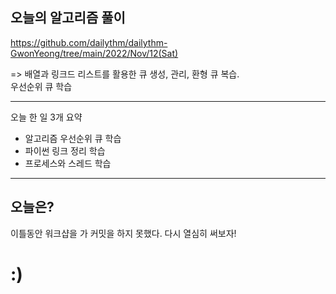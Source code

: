 ## 오늘의 알고리즘 풀이

https://github.com/dailythm/dailythm-GwonYeong/tree/main/2022/Nov/12(Sat)

=> 배열과 링크드 리스트를 활용한 큐 생성, 관리, 환형 큐 복습.
<br> 우선순위 큐 학습

---

오늘 한 일 3개 요약

- 알고리즘 우선순위 큐 학습
- 파이썬 링크 정리 학습
- 프로세스와 스레드 학습

---

## 오늘은?

이틀동안 워크샵을 가 커밋을 하지 못했다. 다시 열심히 써보자!

# :)
